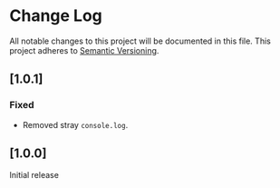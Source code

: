 Change Log
==========

All notable changes to this project will be documented in this file.
This project adheres to [Semantic Versioning](http://semver.org/).



[1.0.1]
-------

### Fixed
- Removed stray `console.log`.



[1.0.0]
-------

Initial release
